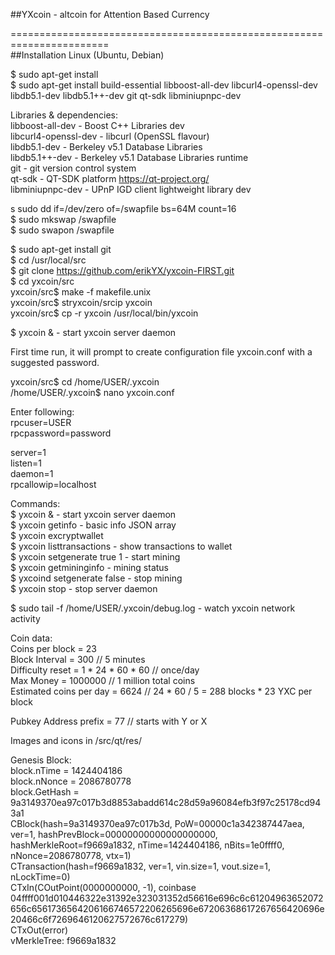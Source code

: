 ##YXcoin - altcoin for Attention Based Currency 

=======================================================================    
##Installation Linux (Ubuntu, Debian)

$ sudo apt-get install   
$ sudo apt-get install build-essential libboost-all-dev libcurl4-openssl-dev libdb5.1-dev libdb5.1++-dev git qt-sdk libminiupnpc-dev

Libraries & dependencies:   
libboost-all-dev - Boost C++ Libraries dev   
libcurl4-openssl-dev - libcurl (OpenSSL flavour)   
libdb5.1-dev - Berkeley v5.1 Database Libraries   
libdb5.1++-dev - Berkeley v5.1 Database Libraries runtime   
git - git version control system   
qt-sdk - QT-SDK platform  https://qt-project.org/    
libminiupnpc-dev - UPnP IGD client lightweight library dev   

s sudo dd if=/dev/zero of=/swapfile bs=64M count=16    
$ sudo mkswap /swapfile   
$ sudo swapon /swapfile   
  
 $ sudo apt-get install git    
 $ cd /usr/local/src    
 $ git clone https://github.com/erikYX/yxcoin-FIRST.git  
 $ cd yxcoin/src    
 yxcoin/src$ make -f makefile.unix    
 yxcoin/src$ stryxcoin/srcip yxcoin    
 yxcoin/src$ cp -r yxcoin /usr/local/bin/yxcoin    
    
 $ yxcoin & - start yxcoin server daemon     
    
First time run, it will prompt to create configuration file yxcoin.conf with a suggested password.  
   
yxcoin/src$ cd /home/USER/.yxcoin       
/home/USER/.yxcoin$ nano yxcoin.conf  

Enter following:   
rpcuser=USER     
rpcpassword=password   
   
server=1   
listen=1   
daemon=1   
rpcallowip=localhost   


 Commands:   
 $ yxcoin & - start yxcoin server daemon   
 $ yxcoin getinfo - basic info JSON array   
 $ yxcoin excryptwallet <passphrase>   
 $ yxcoin listtransactions - show transactions to wallet   
 $ yxcoin setgenerate true 1 - start mining   
 $ yxcoin getmininginfo - mining status   
 $ yxcoind setgenerate false - stop mining   
 $ yxcoin stop - stop server daemon   
 
 $ sudo tail -f /home/USER/.yxcoin/debug.log - watch yxcoin network activity   
 
  
Coin data:    
Coins per block = 23   
Block Interval = 300   // 5 minutes   
Difficulty reset  =  1 * 24 * 60 * 60 // once/day     
Max Money = 1000000 // 1 million total coins   
Estimated coins per day = 6624 // 24 * 60 / 5 = 288 blocks * 23 YXC per block   

Pubkey Address prefix = 77  // starts with Y or X  

Images and icons in  /src/qt/res/     

Genesis Block:    
block.nTime = 1424404186   
block.nNonce = 2086780778    
block.GetHash = 9a3149370ea97c017b3d8853abadd614c28d59a96084efb3f97c25178cd943a1   
CBlock(hash=9a3149370ea97c017b3d, PoW=00000c1a342387447aea, ver=1, hashPrevBlock=00000000000000000000,    hashMerkleRoot=f9669a1832, nTime=1424404186, nBits=1e0ffff0, nNonce=2086780778, vtx=1)    
  CTransaction(hash=f9669a1832, ver=1, vin.size=1, vout.size=1, nLockTime=0)   
    CTxIn(COutPoint(0000000000, -1), coinbase    04ffff001d010446322e31392e323031352d56616e696c6c61204963652072656c6561736564206166746572206265696e67206368617267656420696e20466c6f7269646120627572676c617279)   
    CTxOut(error)   
  vMerkleTree: f9669a1832   
  




